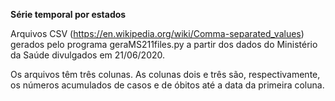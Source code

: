 **Série temporal por estados**

Arquivos CSV (https://en.wikipedia.org/wiki/Comma-separated_values) gerados pelo programa geraMS211files.py a partir dos dados do Ministério da Saúde divulgados em 21/06/2020. 

Os arquivos têm três colunas. As colunas dois e três são, respectivamente, os números acumulados de casos e de óbitos até a data da primeira coluna.

